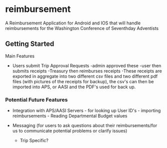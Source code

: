 # reimbursement

A Reimbursement Application for Android and IOS that will handle reimbursements for the Washington Conference of Seventhday Adventists

## Getting Started

Main Features

- Users submit Trip Approval Requests
  -admin approved these
  -user then submits receipts
  -Treasury then reimburses receipts
  -These receipts are exported in aggregate into two different csv files and two different pdf files (with pictures of the receipts for backup), the csv's can then be imported into APS, or AASI and the PDF's used for back up.

### Potential Future Features

- Integration with APS/AASI Servers 
      - for looking up User ID's
      - importing reimbursements
      - Reading Departmental Budget values
      
- Messaging (for users to ask questions about their reimbursements/for us to communicate potential problems or clarify issues)
    - Trip Specific?


      
